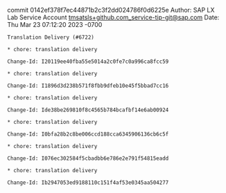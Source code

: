 commit 0142ef378f7ec44871b2c3f2dd024786f0d6225e
Author: SAP LX Lab Service Account <tmsatsls+github.com_service-tip-git@sap.com>
Date:   Thu Mar 23 07:12:20 2023 -0700

    Translation Delivery (#6722)
    
    * chore: translation delivery
    
    Change-Id: I20119ee40fba55e5014a2c0fe7c0a996ca8fcc59
    
    * chore: translation delivery
    
    Change-Id: I1896d3d238b571f8fbb9dfeb10e45f5bbad7cc16
    
    * chore: translation delivery
    
    Change-Id: Ide38be269810f8c4565b784bcafbf14e6ab00924
    
    * chore: translation delivery
    
    Change-Id: I0bfa28b2c8be006ccd188cca6345906136cb6c5f
    
    * chore: translation delivery
    
    Change-Id: I076ec302584f5cbadbb6e786e2e791f54815eadd
    
    * chore: translation delivery
    
    Change-Id: Ib2947053ed9188110c151f4af53e0345aa504277
